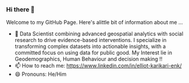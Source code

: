 ### Hi there 👋

Welcome to my GitHub Page. Here's alittle bit of information about me ...

- 🔭 Data Scientist combining advanced geospatial analytics with social research to drive evidence-based interventions. I specialize in transforming complex datasets into actionable insights, with a committed focus on using data for public good. My Interest lie in Geodemographics, Human Behaviour and decision making !!
- 📫 How to reach me: https://www.linkedin.com/in/elliot-karikari-enk/
- 😄 Pronouns: He/Him

